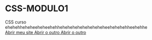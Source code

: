 # CSS-MODULO1
 CSS curso
 ehehehheheheeheheehehheheheheheheheheheheehehehehheehehhe
    <br>
    <a href="https://pedroguedes9.github.io/CSS-MODULO2-4/desafios\d10\site.html"> Abrir meu site <a>
    <a href="https://pedroguedes9.github.io/CSS-MODULO2-4/exercicios\ex-004\fundo004.html"> Abrir o outro <a>
    <a href="https://pedroguedes9.github.io/CSS-MODULO2-4/exercicios\ex-008\mq002\index.html"> Abrir o outro <a>
    